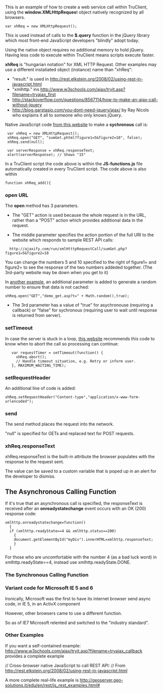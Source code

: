 This is an example of how to create a web service call within TruClient, 
using the **window.XMLHttpReques**t object natively recognized by all browsers.

```
var xhReq = new XMLHttpRequest();
```

This is used instead of calls to the **$.query** function in the jQuery library 
which most front-end JavaScript developers "blindly" adopt today.

Using the native object requires no additional memory to hold jQuery.
Having less code to execute within TruClient means scripts execute faster.

**xhReq** is "hungarian notation" for XML HTTP Request.
Other examples may use a different instatiated object (instance) name than "xhReq":
* "result." is used in http://rest.elkstein.org/2008/02/using-rest-in-javascript.html
* "xmlhttp." ins http://www.w3schools.com/ajax/tryit.asp?filename=tryajax_first
* http://stackoverflow.com/questions/8567114/how-to-make-an-ajax-call-without-jquery
* http://blog.garstasio.com/you-dont-need-jquery/ajax/  by Ray Nicols who explains it all to someone who only knows jQuery.


Native JavaScript code [from this website](http://ajaxpatterns.org/XMLHttpRequest_Call)
to make a **sychronous** call is:

```
 var xhReq = new XMLHttpRequest();
 xhReq.open("GET", "sumGet.phtml?figure1=5&figure2=10", false);
 xhReq.send(null);
 
 var serverResponse = xhReq.responseText;
 alert(serverResponse); // Shows "15"
 ```

In a TruClient script the code above is within the **JS-functions.js** file 
automatically created in every TruClient script.
The code above is also within

```
function xhReq_add(){
```

### open URL

The **open** method has 3 parameters.

* The "GET" action is used because the whole request is in the URL,
  rather than a "POST" action which provides additional data in the request.
  

* The middle parameter specifies the action portion of the full URI to
the website which responds to sample REST API calls:

```
  http://ajaxify.com/run/xmlHtttpRequestCall/sumGet.php?figure1=5&figure2=10
```

You can change the numbers 5 and 10 specified to the right of figure1= and figure2=
to see the response of the two numbers addeded together.
(The 3rd-party website may be down when you get to it)

In [another example](http://www.w3schools.com/ajax/ajax_xmlhttprequest_send.asp),
an additional parameter is added to generate a random number to ensure that data is not cached:

```
xhReq.open("GET","demo_get.asp?t=" + Math.random(),true);
```

* The 3rd parameter has a value of "true" for asychronouse (requiring a callback)
 or "false" for sychronous (requiring user to wait until response is returned from server).

### setTimeout

In case the server is stuck in a loop, [this website](http://ajaxpatterns.org/XMLHttpRequest_Call#Detecting_Errors)
recommends this code to know when to abort the call so processing can continue:

```
   var requestTimer = setTimeout(function() {
     xhReq.abort();
     // Handle timeout situation, e.g. Retry or inform user.
   }, MAXIMUM_WAITING_TIME);
 ```



### setRequestHeader

An additional line of code is added:

```
xhReq.setRequestHeader("Content-type","application/x-www-form-urlencoded");
```

### send

The send method places the request into the network.

"null" is specified for GETs and replaced text for POST requests.


### xhReq.responseText

xhReq.responseText is the built-in attribute the browser populates with the response to the request sent.

The value can be saved to a custom variable that is poped up in an alert for the developer to dismiss.

## <a name="AsyncCallingFunc">The Asynchronous Calling Function</a>

If it's true that an asynchronous call is specified, the responseText is received after
an **onreadystatechange** event occurs with an OK (200) response code:

```
xmlhttp.onreadystatechange=function()
  {
  if (xmlhttp.readyState==4 && xmlhttp.status==200)
    {
    document.getElementById("myDiv").innerHTML=xmlhttp.responseText;
    }
  }
```

For those who are uncomfortable with the number 4 (as a bad luck word) in
xmlhttp.readyState==4, instead use xmlhttp.readyState.DONE.

### <a name="CallingFunc">The Synchronous Calling Function</a>



### <a name="IEVariant">Variant code for Microsoft IE 5 and 6</a>

Ironically, Microsoft was the first to have its internet browser send async code, in IE 5,
in an ActivX component

However, other browsers came to use a different function.

So as of IE7 Microsoft relented and switched to the "industry standard".

### Other Examples

If you want a self-contained example:
http://www.w3schools.com/ajax/tryit.asp?filename=tryajax_callback provides a complete example

  // Cross-browser native JavaScript to call REST API:
  // From http://rest.elkstein.org/2008/02/using-rest-in-javascript.html

A more complete real-life example is
http://geoserver.geo-solutions.it/edu/en/rest/js_rest_examples.html#
